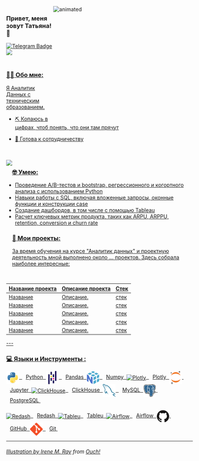 <!-- <div align="center">
  <img src="https://miro.medium.com/v2/resize:fit:1100/format:webp/0*tD5kEC2JYcKHH0zO.gif"  alt="animated" />
</div>-->

<img src="https://github.com/t-borodina/t-borodina/blob/main/vivid-business-woman-giving-a-presentation-in-an-office.gif"  alt="animated" align="right" height="300"  style="margin-right: 300px;"/>
  
  ### Привет, меня зовут Татьяна! 👋
<div id="badges" >
  <a href="https://t.me/tanizm">
  <img src="https://img.shields.io/badge/Telegram-blue?logo=telegram&logoColor=white?logo=telegram&style=flat" alt="Telegram Badge"height="40"/>
  <a href="https://wa.me/79169805436">
  <img src="https://img.shields.io/badge/WhatsApp-teal?logo=whatsapp&logoColor=white?logo=whatsapp&style=flat"height="40"/>
</div>
<br />
    
### :man_technologist: Обо мне:
Я Аналитик Данных  с техническим образованием.

- :pick: Копаюсь в цифрах, чтоб понять, что они там прячут

- :handshake: Готова к сотрудничеству
<br />
<br />
<img src="https://github.com/t-borodina/t-borodina/blob/main/isometric-data-dashboard-with-infographics-and-statistics.gif" align="left"  height="300" />
<p>
 </div>
 
### :nerd_face: Умею:
<ul>
<li>Проведение A/B-тестов и bootstrap, регрессионного и когортного анализа с использованием Python
<li>Навыки работы с SQL, включая вложенные запросы, оконные функции и конструкции case
<li>Создание дашбордов, в том числе с помощью Tableau
<li>Расчет ключевых метрик продукта, таких как ARPU, ARPPU, retention, conversion и churn rate
</ul>

### :book: Мои проекты:
За время обучения на курсе "Аналитик данных" и проектную деятельность мной выполнено около ... проектов. Здесь собрала наиболее интересные:
</p>

<div align="center">
<br />
  
|Название проекта| Описание проекта| Стек|
|----------------|-----------------|-----|
|[Название](https://ссылка)|Описание.|стек|
|[Название](https://ссылка)|Описание.|стек|
|[Название](https://ссылка)|Описание.|стек|
|[Название](https://ссылка)|Описание.|стек|
|[Название](https://ссылка)|Описание.|стек|
</div>
---

### :computer: Языки и Инструменты :
<div>
<img src="https://github.com/devicons/devicon/blob/master/icons/python/python-original.svg" title="Python" alt="Python" width="35" height="35" valign="middle"/>&nbsp;
<span style="margin-left: 10px;">Python</span>&nbsp;
<img src="https://github.com/devicons/devicon/blob/master/icons/pandas/pandas-original.svg" title="Pandas" alt="Pandas" width="35" height="35" valign="middle"/>&nbsp;
<span style="margin-left: 10px;">Pandas</span>&nbsp;
<img src="https://github.com/devicons/devicon/blob/master/icons/numpy/numpy-original.svg" title="Numpy" alt="Numpy" width="35" height="35" valign="middle"/>&nbsp;
<span style="margin-left: 10px;">Numpy</span>&nbsp;
<img src="https://www.vectorlogo.zone/logos/plotly/plotly-icon.svg" title="Plotly" alt="Plotly" width="35" height="35" valign="middle"/>&nbsp;
<span style="margin-left: 10px;">Plotly</span>&nbsp;
<img src="https://github.com/devicons/devicon/blob/master/icons/jupyter/jupyter-original.svg" title="Jupyter" alt="Jupyter" width="35" height="35" valign="middle"/>&nbsp;
<span style="margin-left: 10px;">Jupyter</span>&nbsp;
<img src="https://cdn.worldvectorlogo.com/logos/clickhouse.svg" title="ClickHouse" alt="ClickHouse" width="35" height="35" valign="middle"/>&nbsp;
<span style="margin-left: 10px;">ClickHouse</span>&nbsp;
<img src="https://github.com/devicons/devicon/blob/master/icons/mysql/mysql-original.svg" title="MySQL" alt="MySQL" width="35" height="35" valign="middle"/>&nbsp;
<span style="margin-left: 10px;">MySQL</span>&nbsp;
<img src="https://github.com/devicons/devicon/blob/master/icons/postgresql/postgresql-original.svg" title="PostgreSQL" alt="PostgreSQL" width="35" height="35" valign="middle"/>&nbsp;
<span style="margin-left: 10px;">PostgreSQL</span>&nbsp;
</div>
<br />
<div>
<img src="https://www.vectorlogo.zone/logos/redashio/redashio-icon.svg" title="Redash" alt="Redash" width="35" height="35" valign="middle"/>&nbsp;
<span style="margin-left: 10px;">Redash</span>&nbsp;
<img src="https://img.icons8.com/color/144/tableau-software.png" title="Tableu" alt="Tableu" width="35" height="35" valign="middle"/>&nbsp;
<span style="margin-left: 10px;">Tableu</span>&nbsp;
<img src="https://icon.icepanel.io/Technology/svg/Apache-Airflow.svg" title="Airflow" alt="Airflow" width="35" height="35" valign="middle"/>&nbsp;
<span style="margin-left: 10px;">Airflow</span>&nbsp;
<img src="https://github.com/devicons/devicon/blob/master/icons/github/github-original.svg" title="GitHub" alt="GitHub" width="35" height="35" valign="middle"/>&nbsp;
<span style="margin-left: 10px;">GitHub</span>&nbsp;
<img src="https://github.com/devicons/devicon/blob/master/icons/git/git-original.svg" title="Git" alt="Git" width="35" height="35" valign="middle"/>&nbsp;
<span style="margin-left: 10px;">Git</span>&nbsp;

---
###### Illustration by <a href="https://icons8.com/illustrations/author/kP9rc8JiBCcz">Irene M. Ray</a> from <a href="https://icons8.com/illustrations">Ouch!</a>
